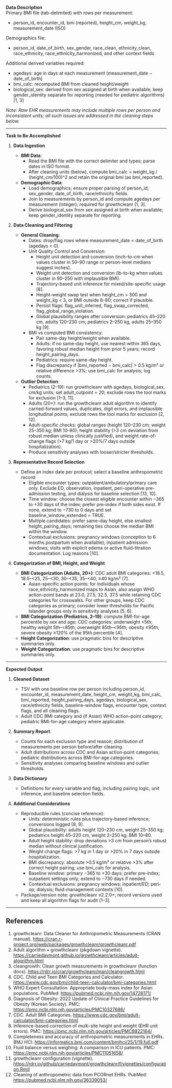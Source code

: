 **Data Description**  
Primary BMI file (tab-delimited) with rows per measurement:
- person_id, encounter_id, bmi (reported), height_cm, weight_kg, measurement_date (ISO)

Demographics file:
- person_id, date_of_birth, sex_gender, race_clean, ethnicity_clean, race_ethnicity, race_ethnicity_harmonized, and other context fields

Additional derived variables required:
- agedays: age in days at each measurement (measurement_date − date_of_birth)
- bmi_calc: recomputed BMI from cleaned height/weight
- biological_sex: derived from sex assigned at birth when available; keep gender_identity separate for reporting (needed for pediatric algorithms) [1, 3]

*Note: Raw EHR measurements may include multiple rows per person and inconsistent units; all such issues are addressed in the cleaning steps below.*

---

**Task to Be Accomplished**

1. **Data Ingestion**  
    - **BMI Data**:
       - Read the BMI file with the correct delimiter and types; parse dates in ISO format.  
       - After cleaning units (below), compute bmi_calc = weight_kg / (height_cm/100)^2 and retain the original bmi (as bmi_reported).
    - **Demographic Data**:
       - Load demographics; ensure proper parsing of person_id, sex_gender, date_of_birth, race/ethnicity fields.  
       - Join to measurements by person_id and compute agedays per measurement (integer); required for growthcleanr [1, 3].  
       - Derive biological_sex from sex assigned at birth when available; keep gender_identity separate for reporting.

2. **Data Cleaning and Filtering**  
    - **General Cleaning**:  
       - Dates: drop/flag rows where measurement_date < date_of_birth (agedays < 0).  
       - Unit Quality Control and Conversion:  
          - Height unit detection and conversion (inch-to-cm when values cluster in 50–90 range or person-level medians suggest inches).  
          - Weight unit detection and conversion (lb-to-kg when values cluster in 90–250 with implausible BMI).  
          - Trajectory-based unit inference for mixed/site-specific usage [8].  
          - Height–weight swap test when height_cm > 300 and weight_kg < 3, or BMI outside 8–80; correct if plausible.  
          - Persist flags: flag_unit_inferred, flag_swap_corrected, flag_global_range_violation.  
          - Global plausibility ranges after conversion: pediatrics 45–220 cm, adults 120–230 cm; pediatrics 2–250 kg, adults 25–350 kg [9].
       - BMI vs computed BMI consistency:  
          - Pair same-day height/weight when available.  
          - Adults: if no same-day height, use nearest within 365 days, favoring robust median height from prior 5 years; record height_pairing_days.  
          - Pediatrics: require same-day height.  
          - Flag discrepancy if |bmi_reported − bmi_calc| > 0.5 kg/m² or relative difference >3%; use bmi_calc for analysis; log counts.
    - **Outlier Detection**:  
       - Pediatrics (2–19): run growthcleanr with agedays, biological_sex, cm/kg units; set adult_cutpoint = 20; exclude rows the tool marks for exclusion [1–3, 11].  
       - Adults (20+): run the growthcleanr adult algorithm to identify carried-forward values, duplicates, digit errors, and implausible longitudinal points; exclude rows the tool marks for exclusion [2, 12].  
       - Adult-specific checks: global ranges (height 120–230 cm; weight 25–350 kg; BMI 10–80), height stability (>3 cm deviation from robust median unless clinically justified), and weight rate-of-change flags (>7 kg/1 day or >20%/7 days outside hospitalization).  
       - Produce sensitivity analyses with looser/stricter thresholds.

3. **Representative Record Selection**  
    - Define an index date per protocol; select a baseline anthropometric record:  
       - Eligible encounter types: outpatient/ambulatory/primary care only. Exclude ED, observation, inpatient, peri-operative pre-admission testing, and dialysis for baseline selection [13, 10].  
       - Time window: choose the closest eligible encounter within −365 to +30 days of the index; prefer pre-index if both sides exist. If none, extend to −730 to 0 days and set baseline_window_extended = TRUE.  
       - Multiple candidates: prefer same-day height, else smallest height_pairing_days; remaining ties choose the median BMI within the window.  
       - Contextual exclusions: pregnancy windows (conception to 6 months postpartum when available); inpatient admission windows; visits with explicit edema or active fluid-titration documentation. Log reasons [10].

4. **Categorization of BMI, Height, and Weight**  
    - **BMI Categorization (Adults, 20+)**: CDC adult BMI categories: <18.5, 18.5–<25, 25–<30, 30–<35, 35–<40, ≥40 kg/m² [7].  
       - Asian-specific action points: for individuals whose race_ethnicity_harmonized maps to Asian, also assign WHO action-point bands at 23.0, 27.5, 32.5, 37.5 while retaining CDC categories for crosswalks. For other groups, keep CDC categories as primary; consider lower thresholds for Pacific Islander groups only in sensitivity analyses [5, 6].  
    - **BMI Categorization (Pediatrics, 2–19)**: compute BMI-for-age percentile by sex and age; CDC categories: underweight <5th; healthy weight 5th–<85th; overweight 85th–<95th; obesity ≥95th; severe obesity ≥120% of the 95th percentile [4].  
    - **Height Categorization**: use pragmatic bins for descriptive summaries only.  
    - **Weight Categorization**: use pragmatic bins for descriptive summaries only.

---

**Expected Output**

1. **Cleaned Dataset**  
    - TSV with one baseline row per person including person_id, encounter_id, measurement_date, height_cm, weight_kg, bmi_calc, bmi_reported, height_pairing_days, agedays, biological_sex, race/ethnicity fields, baseline-window flags, encounter type, context flags, and all cleaning flags.  
    - Adult CDC BMI category and (if Asian) WHO action-point category; pediatric BMI-for-age category where applicable.

2. **Summary Report**  
    - Counts for each exclusion type and reason; distribution of measurements per person before/after cleaning.  
    - Adult distributions across CDC and Asian action-point categories; pediatric distributions across BMI-for-age categories.  
    - Sensitivity analyses comparing baseline windows and outlier thresholds.

3. **Data Dictionary**  
    - Definitions for every variable and flag, including pairing logic, unit inference, and baseline selection fields.

4. **Additional Considerations**  
    - Reproducible rules (concise reference):  
       - Units: deterministic rules plus trajectory-based inference; conversions logged [8, 9].  
       - Global plausibility: adults height 120–230 cm, weight 25–350 kg; pediatrics height 45–220 cm, weight 2–250 kg; BMI 10–80.  
       - Adult height stability: drop deviations >3 cm from person’s robust median without clinical justification.  
       - Weight change flags: >7 kg in 1 day or >20% in 7 days outside hospitalization.  
       - BMI discrepancy: absolute >0.5 kg/m² or relative >3% after correct height pairing; use bmi_calc for analysis.  
       - Baseline window: primary −365 to +30 days; prefer pre-index; outpatient settings only; extend to −730 days if needed.  
       - Contextual exclusions: pregnancy windows; inpatient/ED; peri-op; dialysis; fluid-management contexts [10].  
    - Package/version note: growthcleanr v2.2.0+; record versions used and keep all algorithm flags for audit [1–3].

---

## References
1. growthcleanr: Data Cleaner for Anthropometric Measurements (CRAN manual). https://cran.r-project.org/web/packages/growthcleanr/growthcleanr.pdf
2. Adult algorithm • growthcleanr (pkgdown vignette). https://carriedaymont.github.io/growthcleanr/articles/adult-algorithm.html
3. cleangrowth: Clean growth measurements in growthcleanr (function docs). https://rdrr.io/cran/growthcleanr/man/cleangrowth.html
4. CDC. Child and Teen BMI Categories and Calculator. https://www.cdc.gov/bmi/child-teen-calculator/bmi-categories.html
5. WHO Expert Consultation. Appropriate body-mass index for Asian populations. PubMed: https://pubmed.ncbi.nlm.nih.gov/14726171/
6. Diagnosis of Obesity: 2022 Update of Clinical Practice Guidelines for Obesity (Korean Society). PMC: https://pmc.ncbi.nlm.nih.gov/articles/PMC10327686/
7. CDC. Adult BMI Categories. https://www.cdc.gov/bmi/adult-calculator/bmi-categories.html
8. Inference-based correction of multi-site height and weight (EHR unit errors). PMC: https://pmc.ncbi.nlm.nih.gov/articles/PMC8922164/
9. Completeness and accuracy of anthropometric measurements in EHRs. BMJ HCI: https://informatics.bmj.com/content/bmjhci/25/1/19.full.pdf
10. Fluid balance versus weighing: A comparison in ICU patients. PMC: https://pmc.ncbi.nlm.nih.gov/articles/PMC11051658/
11. growthcleanr configuration (vignette). https://rdrr.io/github/carriedaymont/growthcleanr/f/vignettes/configuration.Rmd
12. Cleaning of anthropometric data from PCORnet EHRs. PubMed: https://pubmed.ncbi.nlm.nih.gov/36339053/
